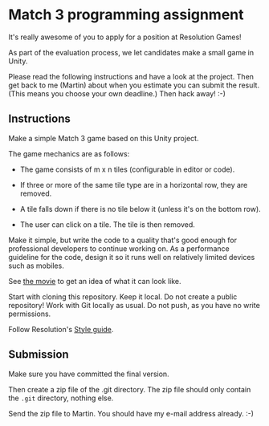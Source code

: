 # Match 3 programming assignment

It's really awesome of you to apply for a position at Resolution Games!

As part of the evaluation process, we let candidates make a small game in Unity.

Please read the following instructions and have a look at the project.
Then get back to me (Martin) about when you estimate you can submit the result.
(This means you choose your own deadline.)
Then hack away! :-)

## Instructions

Make a simple Match 3 game based on this Unity project.

The game mechanics are as follows:

  * The game consists of m x n tiles (configurable in editor or code).

  * If three or more of the same tile type are in a horizontal row, they are removed.

  * A tile falls down if there is no tile below it (unless it's on the bottom row).

  * The user can click on a tile. The tile is then removed.

Make it simple, but write the code to a quality that's good enough for professional developers to continue working on.
As a performance guideline for the code, design it so it runs well on relatively limited devices such as mobiles.

See [the movie](https://drive.google.com/file/d/0Bwkg9csM9h-BWVhsOWxWM0JMUFU/view?usp=sharing)
to get an idea of what it can look like.

Start with cloning this repository. Keep it local. Do not create a public repository!
Work with Git locally as usual. Do not push, as you have no write permissions.

Follow Resolution's [Style guide](StyleGuide.pdf).

## Submission

Make sure you have committed the final version.

Then create a zip file of the .git directory.
The zip file should only contain the `.git` directory, nothing else.

Send the zip file to Martin. You should have my e-mail address already. :-)
